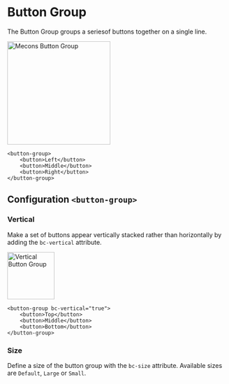 # Button Group

The Button Group groups a seriesof buttons together on a single line.

<img src="/images/button-group_01.png" width="236" alt="Mecons Button Group">

```markup
<button-group>
	<button>Left</button>
	<button>Middle</button>
	<button>Right</button>
</button-group>
```

## Configuration `<button-group>`

### Vertical

Make a set of buttons appear vertically stacked rather than horizontally by adding the `bc-vertical` attribute.

<img src="/images/button-group_02.png" width="108" alt="Vertical Button Group">

```markup
<button-group bc-vertical="true">
	<button>Top</button>
	<button>Middle</button>
	<button>Bottom</button>
</button-group>
```

### Size

Define a size of the button group with the `bc-size` attribute. Available sizes are `Default`, `Large` or `Small`.